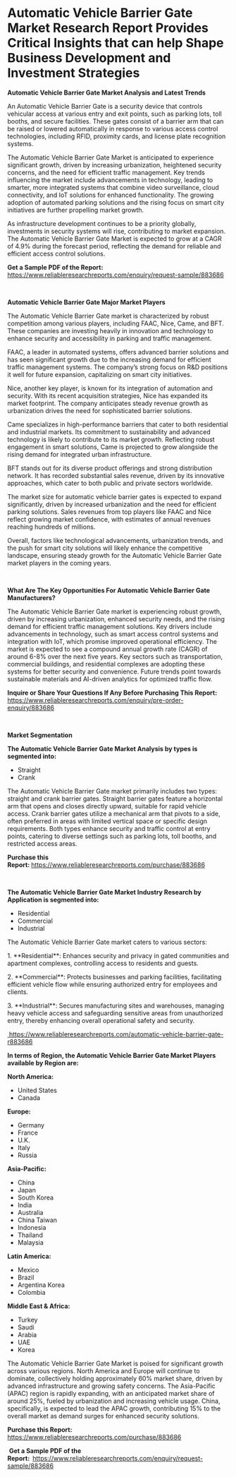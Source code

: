 <p><h1>Automatic Vehicle Barrier Gate Market Research Report Provides Critical Insights that can help Shape Business Development and Investment Strategies</h1></p><p><strong>Automatic Vehicle Barrier Gate Market Analysis and Latest Trends</strong></p>
<p><p>An Automatic Vehicle Barrier Gate is a security device that controls vehicular access at various entry and exit points, such as parking lots, toll booths, and secure facilities. These gates consist of a barrier arm that can be raised or lowered automatically in response to various access control technologies, including RFID, proximity cards, and license plate recognition systems.</p><p>The Automatic Vehicle Barrier Gate Market is anticipated to experience significant growth, driven by increasing urbanization, heightened security concerns, and the need for efficient traffic management. Key trends influencing the market include advancements in technology, leading to smarter, more integrated systems that combine video surveillance, cloud connectivity, and IoT solutions for enhanced functionality. The growing adoption of automated parking solutions and the rising focus on smart city initiatives are further propelling market growth. </p><p>As infrastructure development continues to be a priority globally, investments in security systems will rise, contributing to market expansion. The Automatic Vehicle Barrier Gate Market is expected to grow at a CAGR of 4.9% during the forecast period, reflecting the demand for reliable and efficient access control solutions.</p></p>
<p><strong>Get a Sample PDF of the Report:&nbsp;</strong> <a href="https://www.reliableresearchreports.com/enquiry/request-sample/883686?utm_campaign=2030&utm_medium=2&utm_source=Github&utm_content=ia&utm_term=16042025&utm_id=automatic-vehicle-barrier-gate">https://www.reliableresearchreports.com/enquiry/request-sample/883686</a></p>
<p>&nbsp;</p>
<p><strong>Automatic Vehicle Barrier Gate Major Market Players</strong></p>
<p><p>The Automatic Vehicle Barrier Gate market is characterized by robust competition among various players, including FAAC, Nice, Came, and BFT. These companies are investing heavily in innovation and technology to enhance security and accessibility in parking and traffic management.</p><p>FAAC, a leader in automated systems, offers advanced barrier solutions and has seen significant growth due to the increasing demand for efficient traffic management systems. The company’s strong focus on R&D positions it well for future expansion, capitalizing on smart city initiatives.</p><p>Nice, another key player, is known for its integration of automation and security. With its recent acquisition strategies, Nice has expanded its market footprint. The company anticipates steady revenue growth as urbanization drives the need for sophisticated barrier solutions.</p><p>Came specializes in high-performance barriers that cater to both residential and industrial markets. Its commitment to sustainability and advanced technology is likely to contribute to its market growth. Reflecting robust engagement in smart solutions, Came is projected to grow alongside the rising demand for integrated urban infrastructure.</p><p>BFT stands out for its diverse product offerings and strong distribution network. It has recorded substantial sales revenue, driven by its innovative approaches, which cater to both public and private sectors worldwide.</p><p>The market size for automatic vehicle barrier gates is expected to expand significantly, driven by increased urbanization and the need for efficient parking solutions. Sales revenues from top players like FAAC and Nice reflect growing market confidence, with estimates of annual revenues reaching hundreds of millions.</p><p>Overall, factors like technological advancements, urbanization trends, and the push for smart city solutions will likely enhance the competitive landscape, ensuring steady growth for the Automatic Vehicle Barrier Gate market players in the coming years.</p></p>
<p>&nbsp;</p>
<p><strong>What Are The Key Opportunities For Automatic Vehicle Barrier Gate Manufacturers?</strong></p>
<p><p>The Automatic Vehicle Barrier Gate market is experiencing robust growth, driven by increasing urbanization, enhanced security needs, and the rising demand for efficient traffic management solutions. Key drivers include advancements in technology, such as smart access control systems and integration with IoT, which promise improved operational efficiency. The market is expected to see a compound annual growth rate (CAGR) of around 6-8% over the next five years. Key sectors such as transportation, commercial buildings, and residential complexes are adopting these systems for better security and convenience. Future trends point towards sustainable materials and AI-driven analytics for optimized traffic flow.</p></p>
<p><strong>Inquire or Share Your Questions If Any Before Purchasing This Report:</strong> <a href="https://www.reliableresearchreports.com/enquiry/pre-order-enquiry/883686?utm_campaign=2030&utm_medium=2&utm_source=Github&utm_content=ia&utm_term=16042025&utm_id=automatic-vehicle-barrier-gate">https://www.reliableresearchreports.com/enquiry/pre-order-enquiry/883686</a></p>
<p>&nbsp;</p>
<p><strong>Market Segmentation</strong></p>
<p><strong>The Automatic Vehicle Barrier Gate Market Analysis by types is segmented into:</strong></p>
<p><ul><li>Straight</li><li>Crank</li></ul></p>
<p><p>The Automatic Vehicle Barrier Gate market primarily includes two types: straight and crank barrier gates. Straight barrier gates feature a horizontal arm that opens and closes directly upward, suitable for rapid vehicle access. Crank barrier gates utilize a mechanical arm that pivots to a side, often preferred in areas with limited vertical space or specific design requirements. Both types enhance security and traffic control at entry points, catering to diverse settings such as parking lots, toll booths, and restricted access areas.</p></p>
<p><strong>Purchase this Report:&nbsp;</strong><a href="https://www.reliableresearchreports.com/purchase/883686?utm_campaign=2030&utm_medium=2&utm_source=Github&utm_content=ia&utm_term=16042025&utm_id=automatic-vehicle-barrier-gate">https://www.reliableresearchreports.com/purchase/883686</a></p>
<p>&nbsp;</p>
<p><strong>The Automatic Vehicle Barrier Gate Market Industry Research by Application is segmented into:</strong></p>
<p><ul><li>Residential</li><li>Commercial</li><li>Industrial</li></ul></p>
<p><p>The Automatic Vehicle Barrier Gate market caters to various sectors: </p><p>1. **Residential**: Enhances security and privacy in gated communities and apartment complexes, controlling access to residents and guests. </p><p>2. **Commercial**: Protects businesses and parking facilities, facilitating efficient vehicle flow while ensuring authorized entry for employees and clients. </p><p>3. **Industrial**: Secures manufacturing sites and warehouses, managing heavy vehicle access and safeguarding sensitive areas from unauthorized entry, thereby enhancing overall operational safety and security.</p></p>
<p><a href="https://www.reliableresearchreports.com/automatic-vehicle-barrier-gate-r883686?utm_campaign=2030&utm_medium=2&utm_source=Github&utm_content=ia&utm_term=16042025&utm_id=automatic-vehicle-barrier-gate">&nbsp;https://www.reliableresearchreports.com/automatic-vehicle-barrier-gate-r883686</a></p>
<p><strong>In terms of Region, the Automatic Vehicle Barrier Gate Market Players available by Region are:</strong></p>
<p>
    <p> <strong> North America: </strong>
        <ul>
            <li>United States</li>
            <li>Canada</li>
        </ul>
        </p> 
    <p> <strong> Europe: </strong>
        <ul>
            <li>Germany</li>
            <li>France</li>
            <li>U.K.</li>
            <li>Italy</li>
            <li>Russia</li>
        </ul>
        </p> 
    <p> <strong> Asia-Pacific: </strong>
        <ul>
            <li>China</li>
            <li>Japan</li>
            <li>South Korea</li>
            <li>India</li>
            <li>Australia</li>
            <li>China Taiwan</li>
            <li>Indonesia</li>
            <li>Thailand</li>
            <li>Malaysia</li>
        </ul>
        </p> 
    <p> <strong> Latin America: </strong>
        <ul>
            <li>Mexico</li>
            <li>Brazil</li>
            <li>Argentina Korea</li>
            <li>Colombia</li>
        </ul>
        </p> 
    <p> <strong> Middle East & Africa: </strong>
        <ul>
            <li>Turkey</li>
            <li>Saudi</li>
            <li>Arabia</li>
            <li>UAE</li>
            <li>Korea</li>
        </ul>
    </p>
    </p>
<p><p>The Automatic Vehicle Barrier Gate Market is poised for significant growth across various regions. North America and Europe will continue to dominate, collectively holding approximately 60% market share, driven by advanced infrastructure and growing safety concerns. The Asia-Pacific (APAC) region is rapidly expanding, with an anticipated market share of around 25%, fueled by urbanization and increasing vehicle usage. China, specifically, is expected to lead the APAC growth, contributing 15% to the overall market as demand surges for enhanced security solutions.</p></p>
<p><strong>Purchase this Report: </strong><a href="https://www.reliableresearchreports.com/purchase/883686?utm_campaign=2030&utm_medium=2&utm_source=Github&utm_content=ia&utm_term=16042025&utm_id=automatic-vehicle-barrier-gate">https://www.reliableresearchreports.com/purchase/883686</a></p>
<p>&nbsp;<strong>Get a Sample PDF of the Report:&nbsp;&nbsp;</strong><a href="https://www.reliableresearchreports.com/enquiry/request-sample/883686?utm_campaign=2030&utm_medium=2&utm_source=Github&utm_content=ia&utm_term=16042025&utm_id=automatic-vehicle-barrier-gate">https://www.reliableresearchreports.com/enquiry/request-sample/883686</a></p>
<p><strong></strong></p>
<p><p></p><p></p><p></p></p>